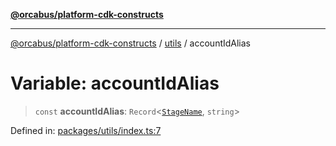 [**@orcabus/platform-cdk-constructs**](../../../../README.md)

***

[@orcabus/platform-cdk-constructs](../../../../README.md) / [utils](../README.md) / accountIdAlias

# Variable: accountIdAlias

> `const` **accountIdAlias**: `Record`\<[`StageName`](../type-aliases/StageName.md), `string`\>

Defined in: [packages/utils/index.ts:7](https://github.com/OrcaBus/platform-cdk-constructs/blob/c976adc64e129e16931e5f8794549bfec6d441a5/packages/utils/index.ts#L7)
